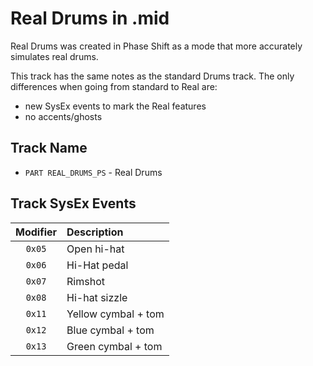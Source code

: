 # Real Drums in .mid

Real Drums was created in Phase Shift as a mode that more accurately simulates real drums.

This track has the same notes as the standard Drums track. The only differences when going from standard to Real are:

- new SysEx events to mark the Real features
- no accents/ghosts

## Track Name

- `PART REAL_DRUMS_PS` - Real Drums

## Track SysEx Events

| Modifier | Description         |
| :------: | :----------         |
| `0x05`   | Open hi-hat         |
| `0x06`   | Hi-Hat pedal        |
| `0x07`   | Rimshot             |
| `0x08`   | Hi-hat sizzle       |
| `0x11`   | Yellow cymbal + tom |
| `0x12`   | Blue cymbal + tom   |
| `0x13`   | Green cymbal + tom  |
